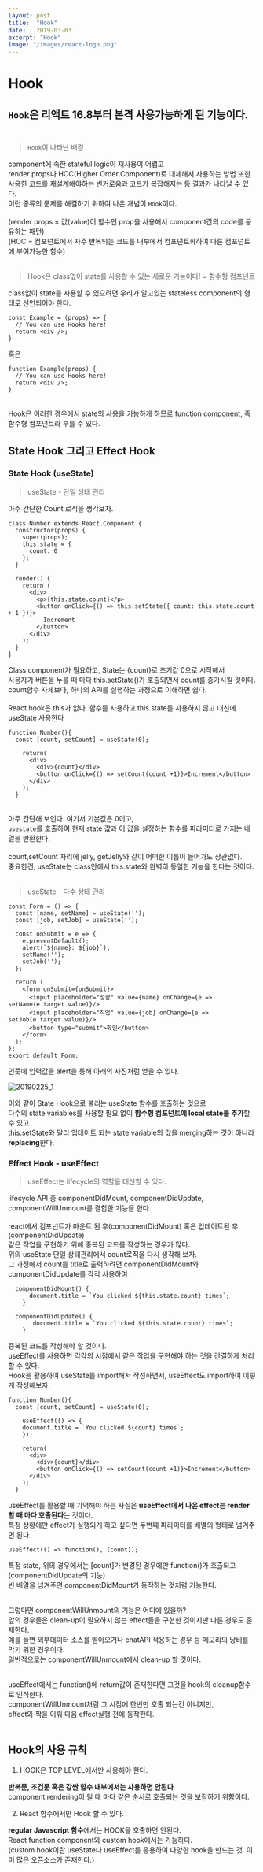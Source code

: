 ```yaml
---
layout: post
title:  "Hook"
date:   2019-03-03
excerpt: "Hook"
image: "/images/react-logo.png"
---
```


# Hook

## `Hook`은 리액트 16.8부터 본격 사용가능하게 된 기능이다.<br><br>

>`Hook`이 나타난 배경<br>

component에 속한 stateful logic이 재사용이 어렵고 <br>
render props나 HOC(Higher Order Component)로 대체해서 사용하는 방법 또한 <br>
사용한 코드를 재설계해야하는 번거로움과 코드가 복잡해지는 등 결과가 나타날 수 있다.<br>
이런 종류의 문제를 해결하기 위하여 나온 개념이 `Hook`이다.<br><br>
(render props = 값(value)이 함수인 prop을 사용해서 component간의 code를 공유하는 패턴)<br>
(HOC = 컴포넌트에서 자주 반복되는 코드를 내부에서 컴포넌트화하여 다른 컴포넌트에 부여가능한 함수)<br><br>

>Hook은 class없이 state를 사용할 수 있는 새로운 기능이다! = 함수형 컴포넌트 <br>

class없이 state를 사용할 수 있으려면 우리가 알고있는 stateless component의 형태로 선언되어야 한다.<br>
```
const Example = (props) => {
  // You can use Hooks here!
  return <div />;
}
```
혹은
```
function Example(props) {
  // You can use Hooks here!
  return <div />;
}
```
<br>
Hook은 이러한 경우에서 state의 사용을 가능하게 하므로 function component, 즉 함수형 컴포넌트라 부를 수 있다.<br>

## State Hook 그리고 Effect Hook

### State Hook (useState)

> useState - 단일 상태 관리

아주 간단한 Count 로직을 생각보자.<br>
```
class Number extends React.Component {
  constructor(props) {
    super(props);
    this.state = {
      count: 0
    };
  }

  render() {
    return (
      <div>
        <p>{this.state.count}</p>
        <button onClick={() => this.setState({ count: this.state.count + 1 })}>
          Increment
        </button>
      </div>
    );
  }
}
```

Class component가 필요하고, State는 {count}로 초기값 0으로 시작해서 <br>
사용자가 버튼을 누를 때 마다 this.setState()가 호출되면서 count를 증가시킬 것이다.<br>
count함수 자체보다, 하나의 API를 실행하는 과정으로 이해하면 쉽다.<br><br>
React hook은 this가 없다. 함수를 사용하고 this.state를 사용하지 않고 대신에 useState 사용한다<br>

```
function Number(){
  const [count, setCount] = useState(0);
  
    return(
      <div>
        <div>{count}</div>
        <button onClick={() => setCount(count +1)}>Increment</button>      
      </div>
    );
  }
  ```
  
<br>아주 간단해 보인다. 여기서 기본값은 0이고,<br>
`usestate`를 호출하여 현재 state 값과 이 값을 설정하는 함수를 파라미터로 가지는 배열을 반환한다.<br><br>
count,setCount 자리에 jelly, getJelly와 같이 어떠한 이름이 들어가도 상관없다.<br>
중요한건, useState는 class안에서 this.state와 완벽히 동일한 기능을 한다는 것이다.<br><br>

> useState - 다수 상태 관리

```
const Form = () => {
  const [name, setName] = useState('');
  const [job, setJob] = useState('');

  const onSubmit = e => {
    e.preventDefault();
    alert(`${name}: ${job}`);
    setName('');
    setJob('');
  };

  return (
    <form onSubmit={onSubmit}>
      <input placeholder="성함" value={name} onChange={e => setName(e.target.value)}/>
      <input placeholder="직업" value={job} onChange={e => setJob(e.target.value)}/>
      <button type="submit">확인</button>
    </form>
  );
};
export default Form;
```
인풋에 입력값을 alert을 통해 아래의 사진처럼 얻을 수 있다.<br>

![20190225_1](https://github.com/WonjeongPark/whatIThink/blob/master/20190225_1.png?raw=true)

이와 같이 State Hook으로 불리는 useState 함수를 호출하는 것으로<br>
다수의 state variables를 사용할 필요 없이 **함수형 컴포넌트에 local state를 추가**할 수 있고<br>
this.setState와 달리 업데이트 되는 state variable의 값을 merging하는 것이 아니라 **replacing**한다.<br>

### Effect Hook - useEffect

> useEffect는 lifecycle의 역할을 대신할 수 있다.

lifecycle API 중 componentDidMount, componentDidUpdate, componentWillUnmount를 결합한 기능을 한다.<br><br>
react에서 컴포넌트가 마운트 된 후(componentDidMount) 혹은 업데이트된 후(componentDidUpdate)<br>
같은 작업을 구현하기 위해 중복된 코드를 작성하는 경우가 많다.<br>
위의 useState 단일 상태관리에서 count로직을 다시 생각해 보자.<br>
그 과정에서 count를 title로 출력하려면 componentDidMount와 componentDidUpdate를 각각 사용하여
```
  componentDidMount() {
      document.title = `You clicked ${this.state.count} times`;
    }

  componentDidUpdate() {
       document.title = `You clicked ${this.state.count} times`;
    }
```

중복된 코드를 작성해야 할 것이다.<br>
useEffect를 사용하면 각각의 시점에서 같은 작업을 구현해야 하는 것을 간결하게 처리할 수 있다.<br>
Hook을 활용하여 useState를 import해서 작성하면서, useEffect도 import하여 이렇게 작성해보자.<br>

```
function Number(){
  const [count, setCount] = useState(0);
  
    useEffect(() => {
    document.title = `You clicked ${count} times`;
    });
  
    return(
      <div>
        <div>{count}</div>
        <button onClick={() => setCount(count +1)}>Increment</button>      
      </div>
    );
  }

```

useEffect를 활용할 때 기억해야 하는 사실은 **useEffect에서 나온 effect는 render할 때 마다 호출된다**는 것이다.<br>
특정 상황에만 effect가 실행되게 하고 싶다면 두번째 파라미터를 배열의 형태로 넘겨주면 된다.<br>

`useEffect(() => function(), [count]);`

특정 state, 위의 경우에서는 [count]가 변경된 경우에만 function()가 호출되고(componentDidUpdate의 기능)<br>
빈 배열을 넘겨주면 componentDidMount가 동작하는 것처럼 기능한다.<br><br>

그렇다면 componentWillUnmount의 기능은 어디에 있을까?<br>
앞의 경우들은 clean-up이 필요하지 않는 effect들을 구현한 것이지만 다른 경우도 존재한다.<br>
예를 들면 외부데이터 소스를 받아오거나 chatAPI 적용하는 경우 등 메모리의 낭비를 막기 위한 경우이다.<br>
일반적으로는 componentWillUnmount에서 clean-up 할 것이다.<br><br>

useEffect에서는 function()에 return값이 존재한다면 그것을 hook의 cleanup함수로 인식한다.<br>
componentWillUnmount처럼 그 시점에 한번만 호출 되는건 아니지만,<br>
effect와 짝을 이뤄 다음 effect실행 전에 동작한다.<br><br>

## Hook의 사용 규칙

1. HOOK은 TOP LEVEL에서만 사용해야 한다.<br>

**반복문, 조건문 혹은 감싼 함수 내부에서는 사용하면 안된다.**<br>
component rendering이 될 때 마다 같은 순서로 호출되는 것을 보장하기 위함이다.<br>

2. React 함수에서만 Hook 할 수 있다.<br>

**regular Javascript 함수**에서는 HOOK을 호출하면 안된다.<br>
React function component와 custom hook에서는 가능하다.<br>
(custom hook이란 useState나 useEffect를 응용하여 다양한 hook을 만드는 것. 이미 많은 오픈소스가 존재한다.)
<br><br><br><br>
